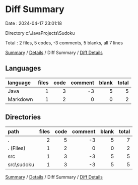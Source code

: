 # Diff Summary

Date : 2024-04-17 23:01:18

Directory c:\\JavaProjects\\Sudoku

Total : 2 files,  5 codes, -3 comments, 5 blanks, all 7 lines

[Summary](results.md) / [Details](details.md) / Diff Summary / [Diff Details](diff-details.md)

## Languages
| language | files | code | comment | blank | total |
| :--- | ---: | ---: | ---: | ---: | ---: |
| Java | 1 | 3 | -3 | 5 | 5 |
| Markdown | 1 | 2 | 0 | 0 | 2 |

## Directories
| path | files | code | comment | blank | total |
| :--- | ---: | ---: | ---: | ---: | ---: |
| . | 2 | 5 | -3 | 5 | 7 |
| . (Files) | 1 | 2 | 0 | 0 | 2 |
| src | 1 | 3 | -3 | 5 | 5 |
| src\\sudoku | 1 | 3 | -3 | 5 | 5 |

[Summary](results.md) / [Details](details.md) / Diff Summary / [Diff Details](diff-details.md)